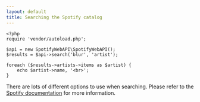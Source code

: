 ```yaml
---
layout: default
title: Searching the Spotify catalog
---
```


    <?php
    require 'vendor/autoload.php';

    $api = new SpotifyWebAPI\SpotifyWebAPI();
    $results = $api->search('blur', 'artist');

    foreach ($results->artists->items as $artist) {
        echo $artist->name, '<br>';
    }

There are lots of different options to use when searching. Please refer to the [Spotify documentation](https://developer.spotify.com/web-api/search-item/) for more information.
